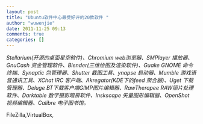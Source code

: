 ```yaml
---
layout: post
title: "Ubuntu软件中心最受好评的20款软件 "
author: "wuwenjie"
date: 2011-11-25 09:13
comments: true
categories: []
---
```

<em>Stellarium(开源的桌面星空软件)、Chromium web浏览器、SMPlayer 播放器、GnuCash  资金管理软件、Blender(三维绘图及渲染软件)、Guake GNOME 命令终端、Synaptic 包管理器、Shutter  截图工具、ynapse 启动器、Mumble 游戏语音通讯工具、XChat IRC 客户端、Akregator(KDE下的feed  聚合器)、Uget 下载管理器、Deluge BT下载客户端GIMP图片编辑器、RawTherapee RAW照片处理软件、Darktable  数字摄影暗房软件、Inskscape 矢量图形编辑器、OpenShot 视频编辑器、Calibre 电子图书馆。</em>

FileZilla,VirtualBox,

&nbsp;

<em>
</em>